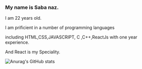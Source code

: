### My name is Saba naz.

I am 22 years old.

I am prificient in a number of programming languages

including HTML,CSS,JAVASCRIPT, C ,C++,ReactJs with one year experience.

And React is my Speciality.

![Anurag's GitHub stats](https://github-readme-stats.vercel.app/api?username=Saba77z&theme=radical&show_icons=true)
